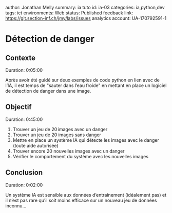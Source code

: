 author: Jonathan Melly
summary: ia tuto
id: ia-03
categories: ia,python,dev
tags: ict
environments: Web
status: Published
feedback link: https://git.section-inf.ch/jmy/labs/issues
analytics account: UA-170792591-1

# Détection de danger

## Contexte
Duration: 0:05:00

Après avoir été guidé sur deux exemples de code python en lien avec de l’IA, il est temps de "sauter dans l’eau froide" en mettant en place un logiciel de détection de danger dans une image.

## Objectif
Duration: 0:45:00

1. Trouver un jeu de 20 images avec un danger
2. Trouver un jeu de 20 images sans danger
3. Mettre en place un système IA qui détecte les images avec le danger (toute aide autorisée)
4. Trouver encore 20 nouvelles images avec un danger
5. Vérifier le comportement du système avec les nouvelles images

## Conclusion
Duration: 0:02:00

Un système IA est sensible aux données d’entraînement (idéalement pas) et il n’est pas rare qu’il soit moins efficace sur un nouveau jeu de données inconnu...